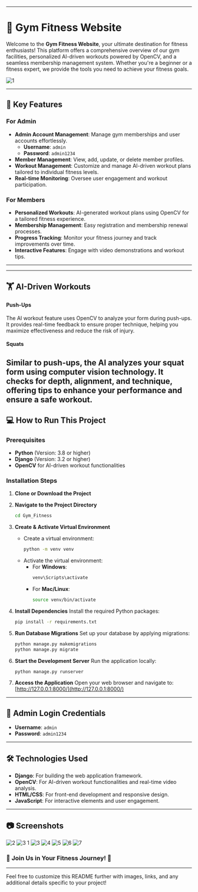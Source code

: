 
---

# 💪 Gym Fitness Website

Welcome to the **Gym Fitness Website**, your ultimate destination for fitness enthusiasts! This platform offers a comprehensive overview of our gym facilities, personalized AI-driven workouts powered by OpenCV, and a seamless membership management system. Whether you're a beginner or a fitness expert, we provide the tools you need to achieve your fitness goals.

![1](https://github.com/user-attachments/assets/12dd32b1-6453-46d6-9d59-01295b2b15cc)

---

## 🚀 Key Features

### For Admin
- **Admin Account Management**: Manage gym memberships and user accounts effortlessly.
  - **Username**: `admin`
  - **Password**: `admin1234`
- **Member Management**: View, add, update, or delete member profiles.
- **Workout Management**: Customize and manage AI-driven workout plans tailored to individual fitness levels.
- **Real-time Monitoring**: Oversee user engagement and workout participation.

### For Members
- **Personalized Workouts**: AI-generated workout plans using OpenCV for a tailored fitness experience.
- **Membership Management**: Easy registration and membership renewal processes.
- **Progress Tracking**: Monitor your fitness journey and track improvements over time.
- **Interactive Features**: Engage with video demonstrations and workout tips.

---

---
## 🏋️ AI-Driven Workouts
#### Push-Ups
The AI workout feature uses OpenCV to analyze your form during push-ups. It provides real-time feedback to ensure proper technique, helping you maximize effectiveness and reduce the risk of injury.

#### Squats
Similar to push-ups, the AI analyzes your squat form using computer vision technology. It checks for depth, alignment, and technique, offering tips to enhance your performance and ensure a safe workout.
---


## 💻 How to Run This Project

### Prerequisites
- **Python** (Version: 3.8 or higher)
- **Django** (Version: 3.2 or higher)
- **OpenCV** for AI-driven workout functionalities

### Installation Steps

1. **Clone or Download the Project**


2. **Navigate to the Project Directory**
   ```bash
   cd Gym_Fitness
   ```

3. **Create & Activate Virtual Environment**
   - Create a virtual environment:
     ```bash
     python -m venv venv
     ```
   - Activate the virtual environment:
     - For **Windows**:
       ```bash
       venv\Scripts\activate
       ```
     - For **Mac/Linux**:
       ```bash
       source venv/bin/activate
       ```

4. **Install Dependencies**
   Install the required Python packages:
   ```bash
   pip install -r requirements.txt
   ```

5. **Run Database Migrations**
   Set up your database by applying migrations:
   ```bash
   python manage.py makemigrations
   python manage.py migrate
   ```

6. **Start the Development Server**
   Run the application locally:
   ```bash
   python manage.py runserver
   ```

7. **Access the Application**
   Open your web browser and navigate to:
   [http://127.0.0.1:8000/](http://127.0.0.1:8000/) 

---

## 📜 Admin Login Credentials
- **Username**: `admin`
- **Password**: `admin1234`

---

## 🛠️ Technologies Used
- **Django**: For building the web application framework.
- **OpenCV**: For AI-driven workout functionalities and real-time video analysis.
- **HTML/CSS**: For front-end development and responsive design.
- **JavaScript**: For interactive elements and user engagement.

---

## 📷 Screenshots
![2](https://github.com/user-attachments/assets/07d4aed1-6831-477a-aa3c-49fdce849f5c)
![3 1](https://github.com/user-attachments/assets/aaf1e867-417a-43ed-8537-6f409adf0bcd)
![3](https://github.com/user-attachments/assets/8d0fd8c6-9339-4df9-9bc7-4f94b36fb662)
![4](https://github.com/user-attachments/assets/32a39b24-a0dd-40e3-9973-b2b5e16fefa4)
![5](https://github.com/user-attachments/assets/13734b52-df23-4264-b00c-c68a61e1d51d)
![6](https://github.com/user-attachments/assets/3c3a29e6-8d42-443e-9c29-452cd75e8295)
![7](https://github.com/user-attachments/assets/a7cbb7ac-d84d-45e0-8da1-162b550fe062)

### 🌟 **Join Us in Your Fitness Journey!** 🌟

---

Feel free to customize this README further with images, links, and any additional details specific to your project!

